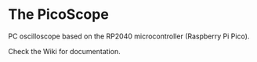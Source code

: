 # The PicoScope
PC oscilloscope based on the RP2040 microcontroller (Raspberry Pi Pico). 

Check the Wiki for documentation.
